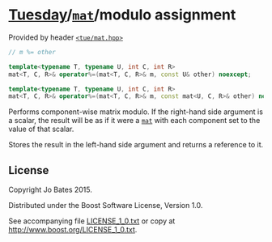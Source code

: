 [Tuesday](../../../README.md)/[`mat`](../../headers/mat.md)/modulo assignment
=============================================================================
Provided by header [`<tue/mat.hpp>`](../../headers/mat.md)

```c++
// m %= other

template<typename T, typename U, int C, int R>
mat<T, C, R>& operator%=(mat<T, C, R>& m, const U& other) noexcept;

template<typename T, typename U, int C, int R>
mat<T, C, R>& operator%=(mat<T, C, R>& m, const mat<U, C, R>& other) noexcept;
```

Performs component-wise matrix modulo. If the right-hand side argument is a
scalar, the result will be as if it were a [`mat`](../../headers/mat.md) with
each component set to the value of that scalar.

Stores the result in the left-hand side argument and returns a reference to it.

License
-------
Copyright Jo Bates 2015.

Distributed under the Boost Software License, Version 1.0.

See accompanying file [LICENSE_1_0.txt](../../../LICENSE_1_0.txt) or copy at
http://www.boost.org/LICENSE_1_0.txt.
